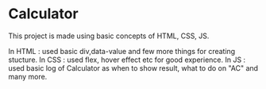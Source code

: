 # Calculator
This project is made using basic concepts of HTML, CSS, JS. 

In HTML : used basic div,data-value and few more things for creating stucture.
In CSS : used flex, hover effect etc for good experience.
In JS : used basic log of Calculator as when to show result, what to do on "AC" and many more.
